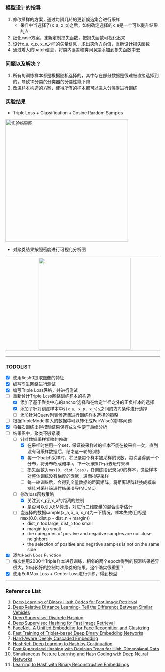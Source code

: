 ### 模型设计的指导
1. 修改采样的方案，通过每隔几轮的更新候选集合进行采样
    - 采样中当选择了(x_a, x_p)之后，如何确定选择的x_n是一个可以提升结果的点
2. 细化case方案，重新定制损失函数，把损失函数可视化出来
3. 设计x_a, x_p, x_n之间的矢量信息，求出夹角方向值，重新设计损失函数
4. 通过增大的batch信息，将类内误差和类间误差添加到损失函数中去


### 问题以及解决？
1. 所有的训练样本都是根据随机选择的，其中存在部分数据是很难被直接选择到的，导致10分类的分类器的分类性能下降
2. 改进样本构造的方案，使得所有的样本都可以进入分类器进行训练

### 实验结果
* Triple Loss + Classification + Cosine Random Samples
 <img src="https://github.com/liuguiyangnwpu/MassImageRetrieval/blob/master/experiment/showImages/triple_classifiy.png" width = "400" height = "400" alt="实验结果图" align=center />

* 对聚类结果按照密度进行可视化分析图
 <!-- <img src="https://github.com/liuguiyangnwpu/MassImageRetrieval/blob/master/experiment/showImages/cluster_density.png" width = "500" height = "400" alt="实验结果图" align=center /> -->

<table border="0" align="center" cellpadding="0" cellspacing="0">
  <tr>
    <td valign="top">
        <div style="margin-left:100px;">
            <img src="https://github.com/liuguiyangnwpu/MassImageRetrieval/blob/master/experiment/showImages/cluster_density.png" width="300"/>
        </div>
    </td>
    <td valign="top">
        <div style="margin-left:100px;">
            <img src="https://github.com/liuguiyangnwpu/MassImageRetrieval/blob/master/experiment/showImages/triple_classify_hash.png" width="300"/>
        </div>
    </td>
  </tr>
</table>

------------------------------------------------------------------------------------------------------------

### TODOLIST
- [x] 使用Res50提取图像的特征
- [x] 编写孪生网络进行测试
- [x] 编写Triple Loss网络，并进行测试
- [ ] 重新设计Triple Loss网络训练样本的构造
    - [x] 添加了基于聚类中心的anchor选择和在给定半径之外的正负样本的选择
    - [x] 添加了针对训练样本中`$(x_a, x_p, x_n)$`之间的方向条件进行选择
    - [ ] 添加针对Query列表候选集进行训练样本选择的策略
- [ ] 根据TripleModel输入的数据中可以转化成PairWise的排序问题
- [x] 将每次训练出得模型结果保存成文件便于后续分析
- [ ] 结果图中，聚类不够紧凑
    - [ ] 针对数据采样策略的修改
        - [x] 在采样时使用一个set，保证被采样过的样本不能在被采样一次，直到没有可采样数据后，结束这一轮的训练
        - [x] 每一个batch采样时，将记录每个样本被采样的次数，每次会得到一个分布，将分布改成概率p，下一次按照(1-p)去进行采样
        - [ ] 损失函数为`max(0, dist loss)`，在训练段记录为0的样本，这些样本对整体训练没有梯度的贡献，进而指导采样
        - [ ] 每一轮训练后，会得到全量数据的距离矩阵，将距离矩阵转换成概率矩阵对采样端进行结果指导(MCMC)
    - [ ] 修改loss函数策略
        - [x] 关注到x_p到x_a的距离的控制
        - 是否可以引入EM算法，对进行二维变量的混合高斯估计
    - [ ] 当选择的数据sample(x_a, x_p, x_n)为一下情况，样本失效(目标是max(0.0, dist_p - dist_n + margin))
        - dist_n too large, dist_p too small
        - margin too small
        - the categories of positive and negative samples are not close neighbors
        - the selection of positive and negative samples is not on the same side
- [x] 添加Hash Loss Function
- [ ] 每次使用2000个Triple样本进行训练，相邻的两个epoch得到的预测结果差异很大，如何较好的控制每次聚类的结果，这个确实很重要？
- [x] 使用SoftMax Loss + Center Loss进行训练，得到模型

------------------------------------------------------------------------------------------------------------

### Reference List
01. [Deep Learning of Binary Hash Codes for Fast Image Retrieval](http://www.iis.sinica.edu.tw/~kevinlin311.tw/cvprw15.pdf)
02. [Deep Relative Distance Learning- Tell the Difference Between Similar Vehicles](https://www.cv-foundation.org/openaccess/content_cvpr_2016/papers/Liu_Deep_Relative_Distance_CVPR_2016_paper.pdf)
03. [Deep Supervised Discrete Hashing](https://arxiv.org/abs/1705.10999)
04. [Deep Supervised Hashing for Fast Image Retrieval](https://www.cv-foundation.org/openaccess/content_cvpr_2016/papers/Liu_Deep_Supervised_Hashing_CVPR_2016_paper.pdf)
05. [FaceNet- A Unified Embedding for Face Recognition and Clustering](https://arxiv.org/abs/1503.03832)
06. [Fast Training of Triplet-based Deep Binary Embedding Networks ](https://arxiv.org/abs/1603.02844)
07. [Hard-Aware Deeply Cascaded Embedding](https://arxiv.org/abs/1611.05720)
08. [HashNet: Deep Learning to Hash by Continuation](https://arxiv.org/abs/1702.00758)
09. [Fast Supervised Hashing with Decision Trees for High-Dimensional Data](https://arxiv.org/pdf/1404.1561.pdf)
10. [Simultaneous Feature Learning and Hash Coding with Deep Neural Networks](https://www.cv-foundation.org/openaccess/content_cvpr_2015/papers/Lai_Simultaneous_Feature_Learning_2015_CVPR_paper.pdf)
11. [Learning to Hash with Binary Reconstructive Embeddings](https://papers.nips.cc/paper/3667-learning-to-hash-with-binary-reconstructive-embeddings)
